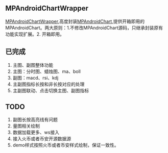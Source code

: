 ## MPAndroidChartWrapper
[MPAndroidChartWrapper](https://github.com/scsfwgy/MPAndroidChartWrapper),高度封装[MPAndroidChart](https://github.com/PhilJay/MPAndroidChart),提供开箱即用的MPAndroidChart。两大原则：1.不修改MPAndroidChart源码，只继承封装原有功能实现扩展。2. 开箱即用。

## 已完成
1. 主图、副图整体功能
2. 主图：分时图、蜡烛图、ma、boll
3. 副图：macd、rsi、kdj
4. 主副图指标长按和非长按对应的处理
4. 主副图联动、点击切换主图、副图指标

## TODO
1. 副图长按高亮线有问题
2. 量图相关绘制
3. 数据加载更多、ws接入
4. 接入火币或者币安开源数据源
5. demo样式按照火币或者币安样式绘制，保证一致性。